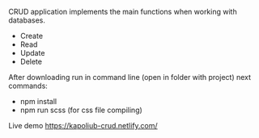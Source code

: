 CRUD application implements the main functions when working with databases.

- Create
- Read
- Update
- Delete

After downloading run in command line (open in folder with project) next commands:
- npm install
- npm run scss (for css file compiling)

Live demo https://kapoliub-crud.netlify.com/
